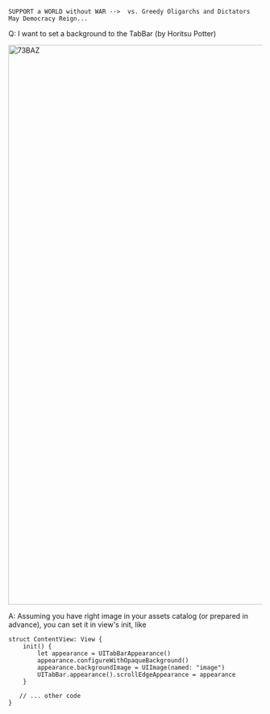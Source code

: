 ```
SUPPORT a WORLD without WAR -->  vs. Greedy Oligarchs and Dictators
May Democracy Reign... 
```

Q: I want to set a background to the TabBar (by Horitsu Potter)

<img width="1110" alt="73BAZ" src="https://user-images.githubusercontent.com/62171579/173079861-3a5bc095-bd4b-42d7-930e-495e34a3c981.png">

A: Assuming you have right image in your assets catalog (or prepared in advance), you can set it in view's init, like

```
struct ContentView: View {
	init() {
		let appearance = UITabBarAppearance()
  		appearance.configureWithOpaqueBackground()
    	appearance.backgroundImage = UIImage(named: "image")
		UITabBar.appearance().scrollEdgeAppearance = appearance
    }

   // ... other code
}
```
